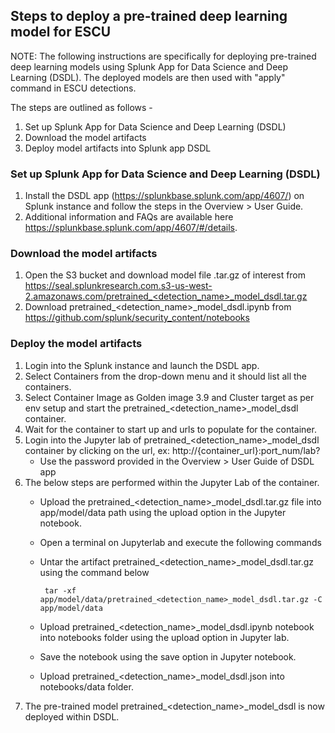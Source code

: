 ## Steps to deploy a pre-trained deep learning model for ESCU

NOTE: The following instructions are specifically for deploying pre-trained deep learning models using Splunk App for Data Science and Deep Learning (DSDL).  The deployed models are then used with "apply" command in ESCU detections.

The steps are outlined as follows -
1. Set up Splunk App for Data Science and Deep Learning (DSDL)
2. Download the model artifacts
3. Deploy model artifacts into Splunk app DSDL

### Set up Splunk App for Data Science and Deep Learning (DSDL)
1. Install the DSDL app (https://splunkbase.splunk.com/app/4607/) on Splunk instance and follow the steps in the Overview > User Guide.
2. Additional information and FAQs are available here https://splunkbase.splunk.com/app/4607/#/details.

### Download the model artifacts
1. Open the S3 bucket and download model file .tar.gz of interest from https://seal.splunkresearch.com.s3-us-west-2.amazonaws.com/pretrained_<detection_name>_model_dsdl.tar.gz
2. Download pretrained_<detection_name>_model_dsdl.ipynb from https://github.com/splunk/security_content/notebooks

### Deploy the model artifacts

1. Login into the Splunk instance and launch the DSDL app.
2. Select Containers from the drop-down menu and it should list all the containers.
3. Select Container Image as Golden image 3.9 and Cluster target as per env setup and start the pretrained_<detection_name>_model_dsdl container.
4. Wait for the container to start up and urls to populate for the container.
5. Login into the Jupyter lab of pretrained_<detection_name>_model_dsdl container by clicking on the url, ex: http://{container_url}:port_num/lab? 
    * Use the password provided in the Overview > User Guide of DSDL app
6. The below steps are performed within the Jupyter Lab of the container.
    * Upload the pretrained_<detection_name>_model_dsdl.tar.gz file into app/model/data path using the upload option in the Jupyter notebook.
    * Open a terminal on Jupyterlab and execute the following commands

    * Untar the artifact pretrained_<detection_name>_model_dsdl.tar.gz using the command below

         ```
          tar -xf app/model/data/pretrained_<detection_name>_model_dsdl.tar.gz -C app/model/data
         ```			
   					
    * Upload pretrained_<detection_name>_model_dsdl.ipynb notebook into notebooks folder using the upload option in Jupyter lab.
    * Save the notebook using the save option in Jupyter notebook. 
    * Upload pretrained_<detection_name>_model_dsdl.json into notebooks/data folder.
 7. The pre-trained model pretrained_<detection_name>_model_dsdl is now deployed within DSDL.

